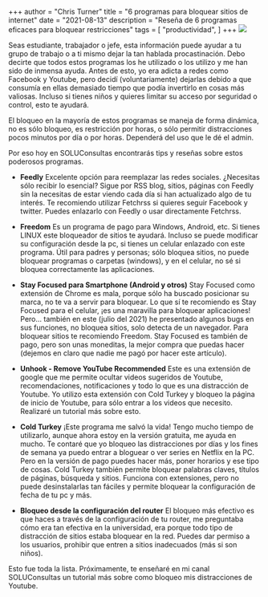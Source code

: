 +++
author = "Chris Turner"
title = "6 programas para bloquear sitios de internet"
date = "2021-08-13"
description = "Reseña de 6 programas eficaces para bloquear restricciones"
tags = [
    "productividad",
]
+++
![](https://1.bp.blogspot.com/-mRUz1HaiJAY/YOPEUcxMccI/AAAAAAAAAAg/cUEs_QnoHo86zZNbg3zHCqGdlsK36kBEQCPcBGAYYCw/s2048/Productividad-Bloqueo-de-sitios.jpg)

Seas estudiante, trabajador o jefe, esta información puede ayudar a tu grupo de trabajo o a ti mismo dejar la tan hablada procastinación. Debo decirte que todos estos programas los he utilizado o los utilizo y me han sido de inmensa ayuda. Antes de esto, yo era adicta a redes como Facebook y Youtube, pero decidí (voluntariamente) dejarlas debido a que consumía en ellas demasiado tiempo que podía invertirlo en cosas más valiosas. Incluso si tienes niños y quieres limitar su acceso por seguridad o control, esto te ayudará.

El bloqueo en la mayoría de estos programas se maneja de forma dinámica, no es sólo bloqueo, es restricción por horas, o sólo permitir distracciones pocos minutos por día o por horas. Dependerá del uso que le dé el admin.

Por eso hoy en SOLUConsultas encontrarás tips y reseñas sobre estos poderosos programas.

- **Feedly**
Excelente opción para reemplazar las redes sociales. ¿Necesitas sólo recibir lo esencial? Sigue por RSS blog, sitios, páginas con Feedly sin la necesitas de estar viendo cada día si han actualizado algo de tu interés. Te recomiendo utilizar Fetchrss si quieres seguir Facebook y twitter. Puedes enlazarlo con Feedly o usar directamente Fetchrss.

- **Freedom**
Es un programa de pago para Windows, Android, etc. Si tienes LINUX este bloqueador de sitios te ayudará. Incluso se puede modificar su configuración desde la pc, si tienes un celular enlazado con este programa. Útil para padres y personas; sólo bloquea sitios, no puede bloquear programas o carpetas (windows), y en el celular, no sé si bloquea correctamente las aplicaciones.

- **Stay Focused para Smartphone (Android y otros)**
Stay Focused como extensión de Chrome es mala, porque sólo ha buscado posicionar su marca, no te va a servir para bloquear.
Lo que sí te recomiendo es Stay Focused para el celular, ¡es una maravilla para bloquear aplicaciones! Pero… también en este (julio del 2021) he presentado algunos bugs en sus funciones, no bloquea sitios, solo detecta de un navegador. Para bloquear sitios te recomiendo Freedom. Stay Focused es también de pago, pero son unas moneditas, la mejor compra que puedas hacer (dejemos en claro que nadie me pagó por hacer este artículo).

- **Unhook - Remove YouTube Recommended**
Este es una extensión de google que me permite ocultar videos sugeridos de Youtube, recomendaciones, notificaciones y todo lo que es una distracción de Youtube. Yo utilizo esta extensión con Cold Turkey y bloqueo la página de inicio de Youtube, para sólo entrar a los videos que necesito. Realizaré un tutorial más sobre esto.

- **Cold Turkey**
¡Este programa me salvó la vida! Tengo mucho tiempo de utilizarlo, aunque ahora estoy en la versión gratuita, me ayuda en mucho. Te contaré que yo bloqueo las distracciones por días y los fines de semana ya puedo entrar a bloguear o ver series en Netflix en la PC. Pero en la versión de pago puedes hacer más, poner horarios y ese tipo de cosas.
Cold Turkey también permite bloquear palabras claves, títulos de páginas, búsqueda y sitios.
Funciona con extensiones, pero no puede desinstalarlas tan fáciles y permite bloquear la configuración de fecha de tu pc y más.

- **Bloqueo desde la configuración del router**
El bloqueo más efectivo es que haces a través de la configuración de tu router, me preguntaba cómo era tan efectiva en la universidad, era porque todo tipo de distracción de sitios estaba bloquear en la red. Puedes dar permiso a los usuarios, prohibir que entren a sitios inadecuados (más si son niños).

Esto fue toda la lista. Próximamente, te enseñaré en mi canal SOLUConsultas un tutorial más sobre como bloqueo mis distracciones de Youtube.